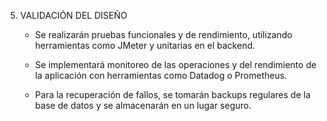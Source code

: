 5. VALIDACIÓN DEL DISEÑO

   - Se realizarán pruebas funcionales y de rendimiento, utilizando herramientas como JMeter y unitarias en el backend.

   - Se implementará monitoreo de las operaciones y del rendimiento de la aplicación con herramientas como Datadog o Prometheus.

   - Para la recuperación de fallos, se tomarán backups regulares de la base de datos y se almacenarán en un lugar seguro.